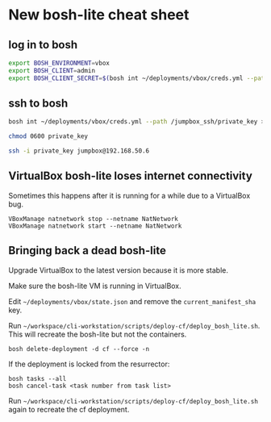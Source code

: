 # New bosh-lite cheat sheet

## log in to bosh

```sh
export BOSH_ENVIRONMENT=vbox
export BOSH_CLIENT=admin
export BOSH_CLIENT_SECRET=$(bosh int ~/deployments/vbox/creds.yml --path /admin_password)
```

## ssh to bosh

```sh
bosh int ~/deployments/vbox/creds.yml --path /jumpbox_ssh/private_key > private_key

chmod 0600 private_key

ssh -i private_key jumpbox@192.168.50.6
```

## VirtualBox bosh-lite loses internet connectivity

Sometimes this happens after it is running for a while due to a VirtualBox bug.

```
VBoxManage natnetwork stop --netname NatNetwork
VBoxManage natnetwork start --netname NatNetwork
```

## Bringing back a dead bosh-lite

Upgrade VirtualBox to the latest version because it is more stable.

Make sure the bosh-lite VM is running in VirtualBox.

Edit `~/deployments/vbox/state.json` and remove the `current_manifest_sha` key.

Run `~/workspace/cli-workstation/scripts/deploy-cf/deploy_bosh_lite.sh`. This
will recreate the bosh-lite but not the containers.

`bosh delete-deployment -d cf --force -n`

If the deployment is locked from the resurrector:

```
bosh tasks --all
bosh cancel-task <task number from task list>
```

Run `~/workspace/cli-workstation/scripts/deploy-cf/deploy_bosh_lite.sh` again
to recreate the cf deployment.

